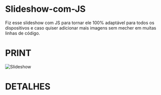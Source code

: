 # Slideshow-com-JS
Fiz esse slideshow com JS para tornar ele 100% adaptável para todos os dispositivos e caso quiser adicionar mais imagens sem mecher em muitas linhas de código.
# PRINT
![Slideshow](https://github.com/EliaxZen/Slideshow-com-JS/assets/132005740/3568e6f0-1fe9-4b84-a5ba-b30a68ebd3fe)

# DETALHES
